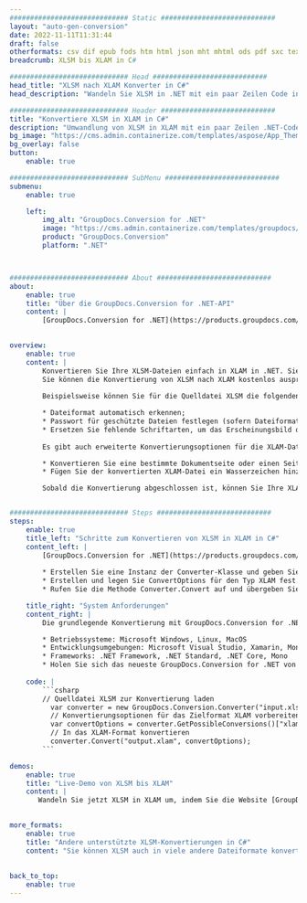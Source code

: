 ```yaml
---
############################# Static ############################
layout: "auto-gen-conversion"
date: 2022-11-11T11:31:44
draft: false
otherformats: csv dif epub fods htm html json mht mhtml ods pdf sxc tex tsv xlam xls xlsb xlsm xlsx xlt xltm xltx xml xps
breadcrumb: XLSM bis XLAM in C#

############################# Head ############################
head_title: "XLSM nach XLAM Konverter in C#"
head_description: "Wandeln Sie XLSM in .NET mit ein paar Zeilen Code in XLAM um. Verwenden Sie die GroupDocs Document Conversion API, um über 160 Dateiformate zu konvertieren."

############################# Header ############################
title: "Konvertiere XLSM in XLAM in C#"
description: "Umwandlung von XLSM in XLAM mit ein paar Zeilen .NET-Code"
bg_image: "https://cms.admin.containerize.com/templates/aspose/App_Themes/V3/images/bg/header1.png"
bg_overlay: false
button:
    enable: true

############################# SubMenu ############################
submenu:
    enable: true

    left:
        img_alt: "GroupDocs.Conversion for .NET"
        image: "https://cms.admin.containerize.com/templates/groupdocs/images/product-logos/90x90-noborder/groupdocs-conversion-net.png"
        product: "GroupDocs.Conversion"
        platform: ".NET"



############################# About ############################
about:
    enable: true
    title: "Über die GroupDocs.Conversion for .NET-API"
    content: |
        [GroupDocs.Conversion for .NET](https://products.groupdocs.com/conversion/net/) kann verwendet werden, um Microsoft Word, Excel, PowerPoint, PDF, Visio und andere Formate zu konvertieren. GroupDocs.Conversion ist eine eigenständige API, die sich für Backend- und interne Systeme eignet, bei denen eine hohe Leistung erforderlich ist. Es ist unabhängig von Software wie Microsoft oder Open Office.
    

overview:
    enable: true
    content: |
        Konvertieren Sie Ihre XLSM-Dateien einfach in XLAM in .NET. Sie können nur ein paar C#-Codezeilen auf jeder Plattform Ihrer Wahl verwenden, z. B. Windows, Linux, macOS.
        Sie können die Konvertierung von XLSM nach XLAM kostenlos ausprobieren und die Qualität der Konvertierungsergebnisse bewerten. Neben einfachen Dateikonvertierungsszenarien können Sie erweiterte Optionen zum Laden der Quelldatei XLSM und zum Speichern des Ausgabeergebnisses XLAM ausprobieren. 
        
        Beispielsweise können Sie für die Quelldatei XLSM die folgenden Ladeoptionen verwenden:

        * Dateiformat automatisch erkennen;
        * Passwort für geschützte Dateien festlegen (sofern Dateiformat dies unterstützt);
        * Ersetzen Sie fehlende Schriftarten, um das Erscheinungsbild des Dokuments beizubehalten.
        
        Es gibt auch erweiterte Konvertierungsoptionen für die XLAM-Datei:

        * Konvertieren Sie eine bestimmte Dokumentseite oder einen Seitenbereich;
        * Fügen Sie der konvertierten XLAM-Datei ein Wasserzeichen hinzu und vieles mehr.

        Sobald die Konvertierung abgeschlossen ist, können Sie Ihre XLAM-Datei im lokalen Dateipfad oder auf einem Speicher von Drittanbietern wie FTP, Amazon S3, Google Drive, Dropbox usw. speichern. Bitte beachten Sie, dass Sie XLSM in XLAM muss keine zusätzliche Software installiert werden - wie MS Office, Open Office, Adobe Acrobat Reader etc.


############################# Steps ############################
steps:
    enable: true
    title_left: "Schritte zum Konvertieren von XLSM in XLAM in C#"
    content_left: |
        [GroupDocs.Conversion for .NET](https://products.groupdocs.com/conversion/net/) erleichtert Entwicklern das Konvertieren einer XLSM-Datei in XLAM mit wenigen Codezeilen.
        
        * Erstellen Sie eine Instanz der Converter-Klasse und geben Sie die Datei XLSM mit dem vollständigen Pfad an
        * Erstellen und legen Sie ConvertOptions für den Typ XLAM fest.
        * Rufen Sie die Methode Converter.Convert auf und übergeben Sie den vollständigen Pfad und das Format (XLAM) als Parameter

    title_right: "System Anforderungen"
    content_right: |
        Die grundlegende Konvertierung mit GroupDocs.Conversion for .NET kann in nur wenigen einfachen Schritten durchgeführt werden. Unsere APIs werden auf allen wichtigen Plattformen und Betriebssystemen unterstützt. Stellen Sie vor dem Ausführen des folgenden Codes sicher, dass die folgenden Voraussetzungen auf Ihrem System installiert sind.

        * Betriebssysteme: Microsoft Windows, Linux, MacOS
        * Entwicklungsumgebungen: Microsoft Visual Studio, Xamarin, MonoDevelop
        * Frameworks: .NET Framework, .NET Standard, .NET Core, Mono
        * Holen Sie sich das neueste GroupDocs.Conversion for .NET von [Nuget](https://www.nuget.org/packages/groupdocs.conversion)
         
    code: |
        ```csharp    
        // Quelldatei XLSM zur Konvertierung laden
          var converter = new GroupDocs.Conversion.Converter("input.xlsm");
          // Konvertierungsoptionen für das Zielformat XLAM vorbereiten
          var convertOptions = converter.GetPossibleConversions()["xlam"].ConvertOptions;
          // In das XLAM-Format konvertieren
          converter.Convert("output.xlam", convertOptions);
        ```

demos:
    enable: true
    title: "Live-Demo von XLSM bis XLAM"
    content: |
       Wandeln Sie jetzt XLSM in XLAM um, indem Sie die Website [GroupDocs.Conversion App](https://products.groupdocs.app/conversion/family) besuchen. Die Online-Demo hat die folgenden Vorteile
          

more_formats:
    enable: true
    title: "Andere unterstützte XLSM-Konvertierungen in C#"
    content: "Sie können XLSM auch in viele andere Dateiformate konvertieren. Bitte sehen Sie sich die Liste unten an."
       
       
back_to_top:
    enable: true
---
```

